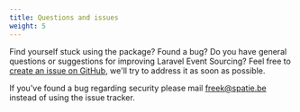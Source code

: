 ```yaml
---
title: Questions and issues
weight: 5
---
```


Find yourself stuck using the package? Found a bug? Do you have general questions or suggestions for improving Laravel Event Sourcing? Feel free to [create an issue on GitHub](https://github.com/spatie/laravel-event-sourcing/issues), we'll try to address it as soon as possible.

If you've found a bug regarding security please mail [freek@spatie.be](mailto:freek@spatie.be) instead of using the issue tracker.
